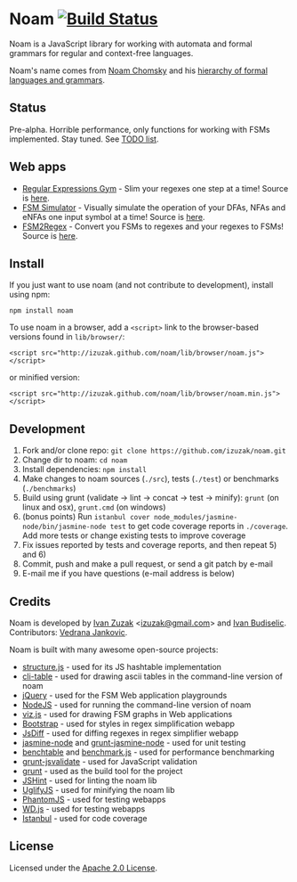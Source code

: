 # Noam [![Build Status](https://travis-ci.org/izuzak/noam.png)](https://travis-ci.org/izuzak/noam)

Noam is a JavaScript library for working with automata and formal grammars for regular and context-free languages.

Noam's name comes from [Noam Chomsky](http://en.wikipedia.org/wiki/Noam_Chomsky) and his [hierarchy of formal languages and grammars](http://en.wikipedia.org/wiki/Chomsky_hierarchy).

## Status

Pre-alpha.
Horrible performance, only functions for working with FSMs implemented.
Stay tuned.
See [TODO list](TODO.md).

## Web apps

* [Regular Expressions Gym](http://izuzak.github.com/noam/webapps/regex_simplifier/) - Slim your regexes one step at a time! Source is [here](https://github.com/izuzak/noam/tree/master/webapps/regex_simplifier).
* [FSM Simulator](http://ivanzuzak.info/noam/webapps/fsm_simulator/) - Visually simulate the operation of your DFAs, NFAs and eNFAs one input symbol at a time! Source is [here](https://github.com/izuzak/noam/tree/master/webapps/fsm_simulator).
* [FSM2Regex](http://ivanzuzak.info/noam/webapps/fsm2regex/) - Convert you FSMs to regexes and your regexes to FSMs! Source is [here](https://github.com/izuzak/noam/tree/master/webapps/fsm2regex).

## Install

If you just want to use noam (and not contribute to development), install using npm:

    npm install noam

To use noam in a browser, add a `<script>` link to the browser-based versions found in `lib/browser/`:

    <script src="http://izuzak.github.com/noam/lib/browser/noam.js"></script>

or minified version:

    <script src="http://izuzak.github.com/noam/lib/browser/noam.min.js"></script>

## Development

1. Fork and/or clone repo: `git clone https://github.com/izuzak/noam.git`
2. Change dir to noam: `cd noam`
3. Install dependencies: `npm install`
4. Make changes to noam sources (`./src`), tests (`./test`) or benchmarks (`./benchmarks`)
5. Build using grunt (validate -> lint -> concat -> test -> minify): `grunt` (on linux and osx), `grunt.cmd` (on windows)
6. (bonus points) Run `istanbul cover node_modules/jasmine-node/bin/jasmine-node test` to get code coverage reports in `./coverage`. Add more tests or change existing tests to improve coverage
7. Fix issues reported by tests and coverage reports, and then repeat 5) and 6)
8. Commit, push and make a pull request, or send a git patch by e-mail
9. E-mail me if you have questions (e-mail address is below)

## Credits

Noam is developed by [Ivan Zuzak](http://ivanzuzak.info) &lt;izuzak@gmail.com&gt; and [Ivan Budiselic](https://github.com/ibudiselic). Contributors: [Vedrana Jankovic](http://vedri.ca/).

Noam is built with many awesome open-source projects:
* [structure.js](https://github.com/ibudiselic/structure.js) - used for its JS hashtable implementation
* [cli-table](https://github.com/LearnBoost/cli-table) - used for drawing ascii tables in the command-line version of noam
* [jQuery](http://jquery.com/) - used for the FSM Web application playgrounds
* [NodeJS](http://nodejs.org/) - used for running the command-line version of noam
* [viz.js](https://github.com/mdaines/viz.js) - used for drawing FSM graphs in Web applications
* [Bootstrap](http://twitter.github.com/bootstrap/) - used for styles in regex simplification webapp
* [JsDiff](https://github.com/kpdecker/jsdiff) - used for diffing regexes in regex simplifier webapp
* [jasmine-node](https://github.com/mhevery/jasmine-node) and [grunt-jasmine-node](https://github.com/jasmine-contrib/grunt-jasmine-node) - used for unit testing
* [benchtable](https://github.com/izuzak/benchtable) and [benchmark.js](http://benchmarkjs.com/) - used for performance benchmarking
* [grunt-jsvalidate](https://github.com/ariya/grunt-jsvalidate) - used for JavaScript validation
* [grunt](http://gruntjs.com/) - used as the build tool for the project
* [JSHint](http://www.jshint.com/) - used for linting the noam lib
* [UglifyJS](https://github.com/mishoo/UglifyJS/) - used for minifying the noam lib
* [PhantomJS](http://phantomjs.org/index.html) - used for testing webapps
* [WD.js](https://github.com/admc/wd) - used for testing webapps
* [Istanbul](https://github.com/yahoo/istanbul) - used for code coverage

## License

Licensed under the [Apache 2.0 License](https://github.com/izuzak/noam/blob/master/LICENSE.md).
